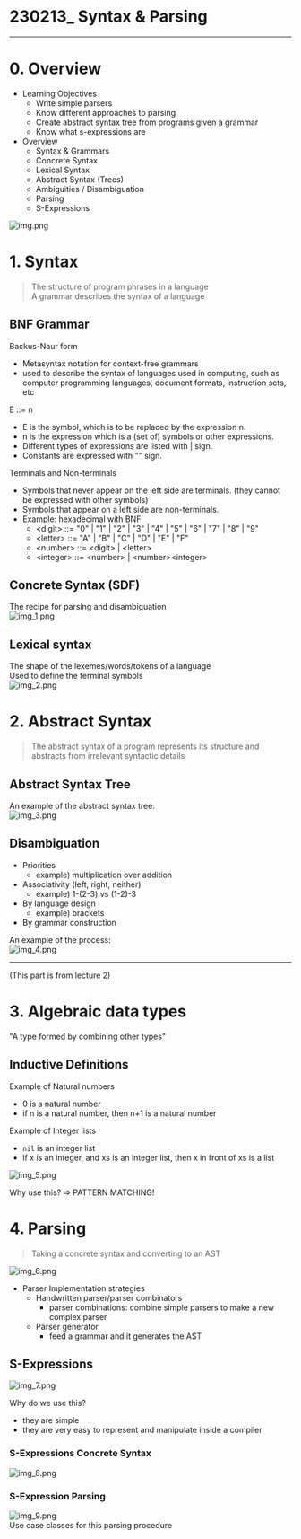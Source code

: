 # 230213_ Syntax & Parsing

---

# 0. Overview
- Learning Objectives
  - Write simple parsers
  - Know different approaches to parsing
  - Create abstract syntax tree from programs given a grammar
  - Know what s-expressions are
- Overview
  - Syntax & Grammars
  - Concrete Syntax
  - Lexical Syntax
  - Abstract Syntax (Trees)
  - Ambiguities / Disambiguation
  - Parsing
  - S-Expressions

![img.png](images/img.png)

# 1. Syntax
> The structure of program phrases in a language<br>
> A grammar describes the syntax of a language

## BNF Grammar
Backus-Naur form
- Metasyntax notation for context-free grammars
- used to describe the syntax of languages used in computing, such as computer programming languages, document formats, instruction sets, etc

E ::= n
- E is the symbol, which is to be replaced by the expression n.
- n is the expression which is a (set of) symbols or other expressions.
- Different types of expressions are listed with | sign.
- Constants are expressed with "" sign.

Terminals and Non-terminals
- Symbols that never appear on the left side are terminals. (they cannot be expressed with other symbols)
- Symbols that appear on a left side are non-terminals.
- Example: hexadecimal with BNF
  - \<digit> ::= "0" | "1" | "2" | "3" | "4" | "5" | "6" | "7" | "8" | "9"
  - \<letter> ::= "A" | "B" | "C" | "D" | "E" | "F"
  - \<number> ::= \<digit> | \<letter>
  - \<integer> ::= \<number> | \<number>\<integer>


## Concrete Syntax (SDF)
The recipe for parsing and disambiguation<Br>
![img_1.png](images/img_1.png)

## Lexical syntax
The shape of the lexemes/words/tokens of a language<br>
Used to define the terminal symbols<br>
![img_2.png](images/img_2.png)

# 2. Abstract Syntax
> The abstract syntax of a program represents its structure and abstracts from irrelevant syntactic details

## Abstract Syntax Tree
An example of the abstract syntax tree:<br>
![img_3.png](images/img_3.png)

## Disambiguation
- Priorities
  - example) multiplication over addition
- Associativity (left, right, neither)
  - example) 1-(2-3) vs (1-2)-3
- By language design
  - example) brackets
- By grammar construction

An example of the process:<br>
![img_4.png](images/img_4.png)

--------
(This part is from lecture 2)

# 3. Algebraic data types
"A type formed by combining other types"

## Inductive Definitions
Example of Natural numbers
- 0 is a natural number
- if n is a natural number, then n+1 is a natural number

Example of Integer lists
- `nil` is an integer list
- if x is an integer, and xs is an integer list, then x in front of xs is a list

![img_5.png](images/img_5.png)

Why use this? => PATTERN MATCHING!


# 4. Parsing
> Taking a concrete syntax and converting to an AST

![img_6.png](images/img_6.png)

- Parser Implementation strategies
  - Handwritten parser/parser combinators
    - parser combinations: combine simple parsers to make a new complex parser
  - Parser generator
    - feed a grammar and it generates the AST

## S-Expressions
![img_7.png](images/img_7.png)

Why do we use this?
- they are simple
- they are very easy to represent and manipulate inside a compiler

### S-Expressions Concrete Syntax
![img_8.png](images/img_8.png)

### S-Expression Parsing
![img_9.png](images/img_9.png)<br>
Use case classes for this parsing procedure



